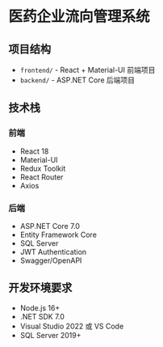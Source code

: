 # 医药企业流向管理系统

## 项目结构
- `frontend/` - React + Material-UI 前端项目
- `backend/` - ASP.NET Core 后端项目

## 技术栈
### 前端
- React 18
- Material-UI
- Redux Toolkit
- React Router
- Axios

### 后端
- ASP.NET Core 7.0
- Entity Framework Core
- SQL Server
- JWT Authentication
- Swagger/OpenAPI

## 开发环境要求
- Node.js 16+
- .NET SDK 7.0
- Visual Studio 2022 或 VS Code
- SQL Server 2019+
